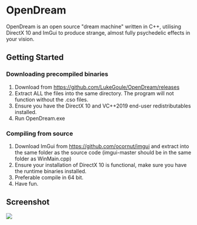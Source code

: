 # OpenDream
 
OpenDream is an open source "dream machine" written in C++, utilising DirectX 10 and ImGui to produce strange, almost fully psychedelic effects in your vision.

## Getting Started

### Downloading precompiled binaries
1) Download from https://github.com/LukeGoule/OpenDream/releases
2) Extract ALL the files into the same directory. The program will not function without the .cso files.
3) Ensure you have the DirectX 10 and VC++2019 end-user redistributables installed. 
3) Run OpenDream.exe

### Compiling from source
1) Download ImGui from https://github.com/ocornut/imgui and extract into the same folder as the source code (imgui-master should be in the same folder as WinMain.cpp)
2) Ensure your installation of DirectX 10 is functional, make sure you have the runtime binaries installed.
3) Preferable compile in 64 bit.
4) Have fun.

## Screenshot
![](https://i.imgur.com/lUDbelb.png)
